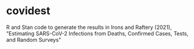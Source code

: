# covidest

R and Stan code to generate the results in Irons and Raftery (2021), "Estimating SARS-CoV-2 Infections from Deaths, Confirmed Cases, Tests, and Random Surveys"
